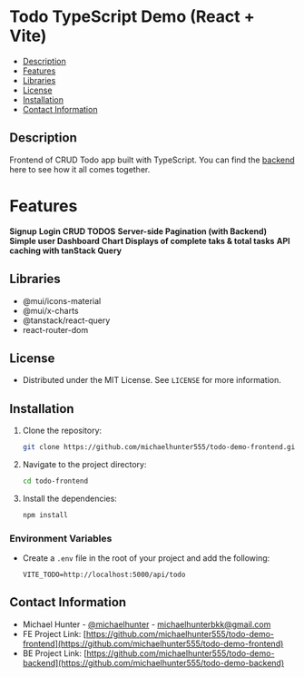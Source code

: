 # Todo TypeScript Demo (React + Vite)

- [Description](#description)
- [Features](#features)
- [Libraries](#ibraries)
- [License](#license)
- [Installation](#installation)
- [Contact Information](#contact-information)

## Description

Frontend of CRUD Todo app built with TypeScript. You can find the [backend](https://github.com/michaelhunter555/todo-demo-backend) here to see how it all comes together.

# Features

**Signup**
**Login**
**CRUD TODOS**
**Server-side Pagination (with Backend)**
**Simple user Dashboard**
**Chart Displays of complete taks & total tasks**
**API caching with tanStack Query**

## Libraries

- @mui/icons-material
- @mui/x-charts
- @tanstack/react-query
- react-router-dom

## License

- Distributed under the MIT License. See `LICENSE` for more information.

## Installation

1. Clone the repository:
   ```sh
   git clone https://github.com/michaelhunter555/todo-demo-frontend.git
   ```
2. Navigate to the project directory:
   ```sh
   cd todo-frontend
   ```
3. Install the dependencies:
   ```sh
   npm install
   ```

### Environment Variables

- Create a `.env` file in the root of your project and add the following:
  ```
  VITE_TODO=http://localhost:5000/api/todo
  ```

## Contact Information

- Michael Hunter - [@michaelhunter](https://twitter.com/michaelhunter) - michaelhunterbkk@gmail.com
- FE Project Link: [https://github.com/michaelhunter555/todo-demo-frontend](https://github.com/michaelhunter555/todo-demo-frontend)
- BE Project Link: [https://github.com/michaelhunter555/todo-demo-backend](https://github.com/michaelhunter555/todo-demo-backend)
